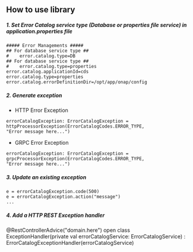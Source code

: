 ## How to use library

##### 1. Set Error Catalog service type (Database or properties file service) in application.properties file

```
##### Error Managements #####
## For database service type ##
#    error.catalog.type=DB
## For database service type ##
#    error.catalog.type=properties
error.catalog.applicationId=cds
error.catalog.type=properties
error.catalog.errorDefinitionDir=/opt/app/onap/config
```

##### 2. Generate exception

- HTTP Error Exception
```
errorCatalogException: ErrorCatalogException = httpProcessorException(ErrorCatalogCodes.ERROR_TYPE, 
"Error message here...")
```

- GRPC Error Exception
```
errorCatalogException: ErrorCatalogException = grpcProcessorException(ErrorCatalogCodes.ERROR_TYPE, 
"Error message here...")
```

##### 3. Update an existing exception
```
e = errorCatalogException.code(500)
e = errorCatalogException.action("message")
...
```

##### 4. Add a HTTP REST Exception handler
@RestControllerAdvice("domain.here")
open class ExceptionHandler(private val errorCatalogService: ErrorCatalogService) :
        ErrorCatalogExceptionHandler(errorCatalogService)